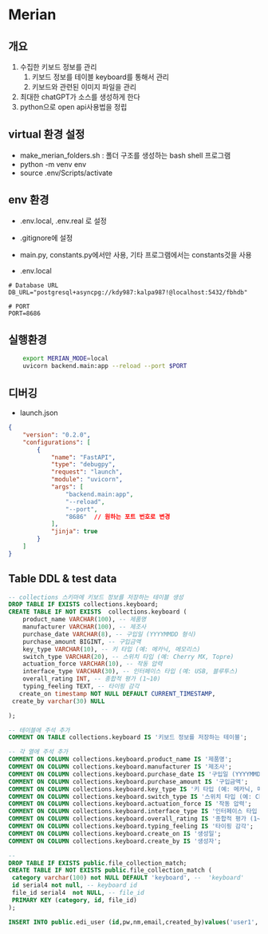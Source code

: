 # Merian

## 개요

1. 수집한 키보드  정보를 관리
    1. 키보드 정보를 테이블 keyboard를 통해서 관리
    2. 키보드와 관련된 이미지 파일을 관리
2. 최대한 chatGPT가 소스를 생성하게 한다
3. python으로 open api사용법을 정립

## virtual 환경 설정

- make_merian_folders.sh : 폴더 구조를 생성하는 bash shell 프로그램
- python -m venv env
- source .env/Scripts/activate

## env 환경

- .env.local, .env.real 로 설정
- .gitignore에 설정
- main.py, constants.py에서만 사용, 기타 프로그램에서는 constants것을 사용

- .env.local

```text
# Database URL
DB_URL="postgresql+asyncpg://kdy987:kalpa987!@localhost:5432/fbhdb"

# PORT
PORT=8686
```

## 실행환경

```bash
    export MERIAN_MODE=local
    uvicorn backend.main:app --reload --port $PORT
```

## 디버깅

- launch.json

```json
{
    "version": "0.2.0",
    "configurations": [
        {
            "name": "FastAPI",
            "type": "debugpy",
            "request": "launch",
            "module": "uvicorn",
            "args": [
                "backend.main:app",
                "--reload",
                "--port",
                "8686"  // 원하는 포트 번호로 변경
            ],
            "jinja": true
        }
    ]
} 
```

## Table DDL & test data

```sql
-- collections 스키마에 키보드 정보를 저장하는 테이블 생성
DROP TABLE IF EXISTS collections.keyboard;
CREATE TABLE IF NOT EXISTS  collections.keyboard (
    product_name VARCHAR(100), -- 제품명
    manufacturer VARCHAR(100), -- 제조사
    purchase_date VARCHAR(8), -- 구입일 (YYYYMMDD 형식)
    purchase_amount BIGINT, -- 구입금액
    key_type VARCHAR(10), -- 키 타입 (예: 메카닉, 메모리스)
    switch_type VARCHAR(20), -- 스위치 타입 (예: Cherry MX, Topre)
    actuation_force VARCHAR(10), -- 작동 압력
    interface_type VARCHAR(30), -- 인터페이스 타입 (예: USB, 블루투스)
    overall_rating INT, -- 종합적 평가 (1~10)
    typing_feeling TEXT, -- 타이핑 감각
   create_on timestamp NOT NULL DEFAULT CURRENT_TIMESTAMP,
 create_by varchar(30) NULL

);

-- 테이블에 주석 추가
COMMENT ON TABLE collections.keyboard IS '키보드 정보를 저장하는 테이블';

-- 각 열에 주석 추가
COMMENT ON COLUMN collections.keyboard.product_name IS '제품명';
COMMENT ON COLUMN collections.keyboard.manufacturer IS '제조사';
COMMENT ON COLUMN collections.keyboard.purchase_date IS '구입일 (YYYYMMDD 형식)';
COMMENT ON COLUMN collections.keyboard.purchase_amount IS '구입금액';
COMMENT ON COLUMN collections.keyboard.key_type IS '키 타입 (예: 메카닉, 메모리스)';
COMMENT ON COLUMN collections.keyboard.switch_type IS '스위치 타입 (예: Cherry MX, Topre)';
COMMENT ON COLUMN collections.keyboard.actuation_force IS '작동 압력';
COMMENT ON COLUMN collections.keyboard.interface_type IS '인터페이스 타입 (예: USB, 블루투스)';
COMMENT ON COLUMN collections.keyboard.overall_rating IS '종합적 평가 (1~10)';
COMMENT ON COLUMN collections.keyboard.typing_feeling IS '타이핑 감각';
COMMENT ON COLUMN collections.keyboard.create_on IS '생성일';
COMMENT ON COLUMN collections.keyboard.create_by IS '생성자';

-- 
DROP TABLE IF EXISTS public.file_collection_match;
CREATE TABLE IF NOT EXISTS public.file_collection_match (
 category varchar(100) not NULL DEFAULT 'keyboard', --  'keyboard'
 id serial4 not null, -- keyboard id
 file_id serial4  not NULL, -- file_id
 PRIMARY KEY (category, id, file_id)
);

INSERT INTO public.edi_user (id,pw,nm,email,created_by)values('user1','$2b$12$C/MeW1GIhMe/W1nK45g7u.B.MrPzg4xQQDWFXZdCXYCfIA1xkClP2','김도영','kdy987@gmail.com','system');
```
